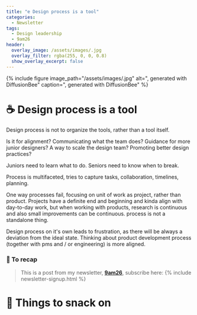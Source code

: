 ```yaml
---
title: "e Design process is a tool"
categories:
  - Newsletter
tags:
  - Design leadership
  - 9am26
header:
  overlay_image: /assets/images/.jpg
  overlay_filter: rgba(255, 0, 0, 0.8)
  show_overlay_excerpt: false
---
```


{% include figure image_path="/assets/images/.jpg" alt=", generated with DiffusionBee" caption=", generated with DiffusionBee" %}

# ☕ Design process is a tool

Design process is not to organize the tools, rather than a tool itself.


Is it for alignment? Communicating what the team does? Guidance for more junior designers? A way to scale the design team? Promoting better design practices? 

Juniors need to learn what to do. Seniors need to know when to break.

Process is multifaceted, tries to capture tasks, collaboration, timelines, planning.


One way processes fail, focusing on unit of work as project, rather than product. Projects have a definite end and beginning and kinda align with day-to-day work, but when working with products, research is continuous and also small improvements can be continuous. process is not a standalone thing.

Design process on it's own leads to frustration, as there will be always a deviation from the ideal state. Thinking about product development process (together with pms and / or engineering) is more aligned.

### 🥤 To recap

> This is a post from my newsletter, **[9am26](https://polgarp.com/categories/newsletter/)**, subscribe here:
> {% include newsletter-signup.html %}

# 🍪 Things to snack on